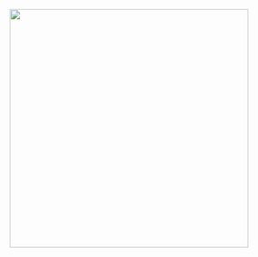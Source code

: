 
<p align="center">
<img src="https://img.vim-cn.com/0b/a96ecc0eb95df1170de784e790b845ef726681.jpg" width="420">
</p>
